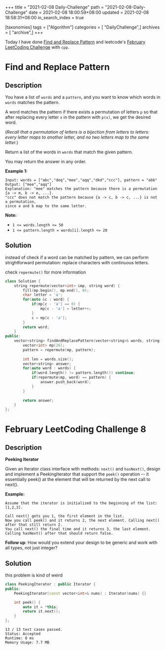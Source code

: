 +++
title = "2021-02-08 Daily-Challenge"
path = "2021-02-08-Daily-Challenge"
date = 2021-02-08 18:00:59+08:00
updated = 2021-02-08 18:58:31+08:00
in_search_index = true

[taxonomies]
tags = ["Algorithm"]
categories = [ "DailyChallenge",]
archives = [ "archive",]
+++

Today I have done [Find and Replace Pattern](https://leetcode.com/problems/find-and-replace-pattern/) and leetcode's [February LeetCoding Challenge](https://leetcode.com/explore/featured/card/february-leetcoding-challenge-2021/585/week-2-february-8th-february-14th/3633/) with `cpp`.

<!-- more -->

# Find and Replace Pattern

## Description

You have a list of `words` and a `pattern`, and you want to know which words in `words` matches the pattern.

A word matches the pattern if there exists a permutation of letters `p` so that after replacing every letter `x` in the pattern with `p(x)`, we get the desired word.

(*Recall that a permutation of letters is a bijection from letters to letters: every letter maps to another letter, and no two letters map to the same letter.*)

Return a list of the words in `words` that match the given pattern. 

You may return the answer in any order.

 

**Example 1:**

```
Input: words = ["abc","deq","mee","aqq","dkd","ccc"], pattern = "abb"
Output: ["mee","aqq"]
Explanation: "mee" matches the pattern because there is a permutation {a -> m, b -> e, ...}. 
"ccc" does not match the pattern because {a -> c, b -> c, ...} is not a permutation,
since a and b map to the same letter.
```

 

**Note:**

- `1 <= words.length <= 50`
- `1 <= pattern.length = words[i].length <= 20`

## Solution

instead of check if a word can be matched by pattern, we can perform strightforward permutation: replace characters with continuous letters.

check `repermute()` for more information

``` cpp
class Solution {
    string repermute(vector<int> &mp, string word) {
        fill(mp.begin(), mp.end(), 0);
        char letter = 'a';
        for(auto &c : word) {
            if(mp[c - 'a'] == 0) {
                mp[c - 'a'] = letter++;
            }
            c = mp[c - 'a'];
        }
        return word;
    }
public:
    vector<string> findAndReplacePattern(vector<string>& words, string pattern) {
        vector<int> mp(26);
        pattern = repermute(mp, pattern);
        
        int len = words.size();
        vector<string> answer;
        for(auto word : words) {
            if(word.length() != pattern.length()) continue;
            if(repermute(mp, word) == pattern) {
                answer.push_back(word);
            }
        }
        
        return answer;
    }
};
```

# February LeetCoding Challenge 8

## Description

**Peeking Iterator**

Given an Iterator class interface with methods: `next()` and `hasNext()`, design and implement a PeekingIterator that support the `peek()` operation -- it essentially peek() at the element that will be returned by the next call to next().

**Example:**

```
Assume that the iterator is initialized to the beginning of the list: [1,2,3].

Call next() gets you 1, the first element in the list.
Now you call peek() and it returns 2, the next element. Calling next() after that still return 2. 
You call next() the final time and it returns 3, the last element. 
Calling hasNext() after that should return false.
```

**Follow up**: How would you extend your design to be generic and work with all types, not just integer?

## Solution

this problem is kind of weird

``` cpp
class PeekingIterator : public Iterator {
public:
	PeekingIterator(const vector<int>& nums) : Iterator(nums) {}

	int peek() {
        auto it = *this;
        return it.next();
	}
};
```

```
13 / 13 test cases passed.
Status: Accepted
Runtime: 0 ms
Memory Usage: 7.7 MB
```